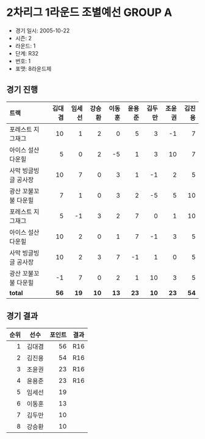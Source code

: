 # 2차리그 1라운드 조별예선 GROUP A

- 경기 일시: 2005-10-22
- 시즌: 2
- 라운드: 1
- 단계: R32
- 번호: 1
- 포맷: 8라운드제





## 경기 진행

| 트랙 | 김대겸 | 임세선 | 강승환 | 이동훈 | 윤용준 | 김두만 | 조윤권 | 김진용 |
|:---|---:|---:|---:|---:|---:|---:|---:|---:|
| 포레스트 지그재그 | 10 | 1 | 2 | 0 | 5 | 3 | -1 | 7 |
| 아이스 설산 다운힐 | 5 | 0 | 2 | -5 | 1 | 3 | 10 | 7 |
| 사막 빙글빙글 공사장 | 10 | 7 | 0 | 3 | 1 | -1 | 2 | 5 |
| 광산 꼬불꼬불 다운힐 | 7 | 1 | 0 | 3 | 2 | -5 | 5 | 10 |
| 포레스트 지그재그 | 5 | -1 | 3 | 2 | 7 | 0 | 1 | 10 |
| 아이스 설산 다운힐 | 10 | 2 | 0 | 1 | 7 | -1 | 3 | 5 |
| 사막 빙글빙글 공사장 | 10 | 2 | 3 | 7 | -1 | 1 | 0 | 5 |
| 광산 꼬불꼬불 다운힐 | -1 | 7 | 0 | 2 | 1 | 10 | 3 | 5 |
| __total__ | __56__ | __19__ | __10__ | __13__ | __23__ | __10__ | __23__ | __54__ |




## 경기 결과

| 순위 | 선수 | 포인트 | 결과 |
|---:|:---:|---:|:---:|
| 1 | 김대겸 | 56 | R16 |
| 2 | 김진용 | 54 | R16 |
| 3 | 조윤권 | 23 | R16 |
| 4 | 윤용준 | 23 | R16 |
| 5 | 임세선 | 19 |  |
| 6 | 이동훈 | 13 |  |
| 7 | 김두만 | 10 |  |
| 8 | 강승환 | 10 |  |

